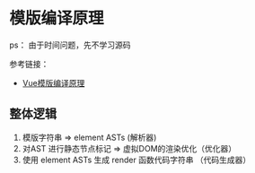 # 模版编译原理
ps： 由于时间问题，先不学习源码

参考链接：
- [Vue模版编译原理](https://github.com/berwin/Blog/issues/18)

## 整体逻辑
1. 模版字符串 => element ASTs (解析器)
2. 对AST 进行静态节点标记 => 虚拟DOM的渲染优化（优化器）
3. 使用 element ASTs 生成 render 函数代码字符串 （代码生成器）